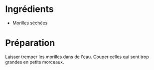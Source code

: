 # Ingrédients

  - Morilles séchées


# Préparation

  Laisser tremper les morilles dans de l'eau. Couper celles qui sont trop grandes en petits morceaux. 


